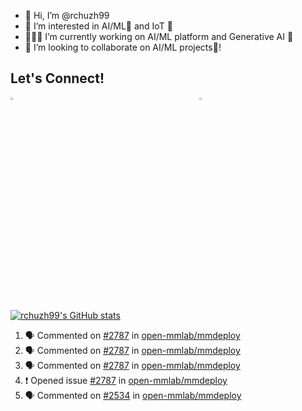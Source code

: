 - 👋 Hi, I’m @rchuzh99
- 👀 I’m interested in AI/ML🧠 and IoT 🤖
- 👩🏻‍💻 I’m currently working on AI/ML platform and Generative AI 🎨
- 💞️ I’m looking to collaborate on AI/ML projects🧠!

## Let's Connect!

<div style="display: grid; grid-template-columns: repeat(2, 40%); gap: 100px; margin-bottom: 200px;">
  <a href="mailto:chu_zhen_hao@outlook.com">
    <img src="https://github.com/user-attachments/assets/34985b69-96d1-4e62-998d-d9069e1b82a4" alt="Email" style="width: 5%;"/>
  </a>
  <a href="https://www.linkedin.com/in/zhen-hao-chu">
    <img src="https://github.com/user-attachments/assets/1450f91d-b6f4-4905-b94b-bd95854c14f7" alt="LinkedIn" style="width: 5%;"/>
  </a>
</div>



[![rchuzh99's GitHub stats](https://github-readme-stats.vercel.app/api?username=rchuzh99&show=discussions_started,prs_merged&show_icons=true&theme=merko)](https://github.com/anuraghazra/github-readme-stats)

<!--START_SECTION:activity-->
1. 🗣 Commented on [#2787](https://github.com/open-mmlab/mmdeploy/issues/2787#issuecomment-2376185168) in [open-mmlab/mmdeploy](https://github.com/open-mmlab/mmdeploy)
2. 🗣 Commented on [#2787](https://github.com/open-mmlab/mmdeploy/issues/2787#issuecomment-2373898141) in [open-mmlab/mmdeploy](https://github.com/open-mmlab/mmdeploy)
3. 🗣 Commented on [#2787](https://github.com/open-mmlab/mmdeploy/issues/2787#issuecomment-2203116740) in [open-mmlab/mmdeploy](https://github.com/open-mmlab/mmdeploy)
4. ❗ Opened issue [#2787](https://github.com/open-mmlab/mmdeploy/issues/2787) in [open-mmlab/mmdeploy](https://github.com/open-mmlab/mmdeploy)
5. 🗣 Commented on [#2534](https://github.com/open-mmlab/mmdeploy/issues/2534#issuecomment-2202548874) in [open-mmlab/mmdeploy](https://github.com/open-mmlab/mmdeploy)
<!--END_SECTION:activity-->

<!---
rchuzh99/rchuzh99 is a ✨ special ✨ repository because its `README.md` (this file) appears on your GitHub profile.
You can click the Preview link to take a look at your changes.
--->

